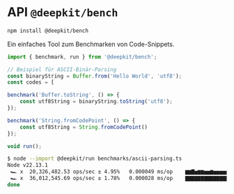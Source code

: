 # API `@deepkit/bench`

```sh
npm install @deepkit/bench
```

Ein einfaches Tool zum Benchmarken von Code-Snippets.

```typescript
import { benchmark, run } from '@deepkit/bench';

// Beispiel für ASCII-Binär-Parsing
const binaryString = Buffer.from('Hello World', 'utf8');
const codes = [

benchmark('Buffer.toString', () => {
    const utf8String = binaryString.toString('utf8');
});

benchmark('String.fromCodePoint', () => {
    const utf8String = String.fromCodePoint()
});

void run();
```

```sh
$ node --import @deepkit/run benchmarks/ascii-parsing.ts
Node v22.13.1
 🏎 x  20,326,482.53 ops/sec ± 4.95%   0.000049 ms/op 	▆▆▇▅▆▆▅▅▆▅▅▅▅▅▅▅▅▅▅▅▅▅ Buffer.toString 	19850001 samples
 🏎 x  36,012,545.69 ops/sec ± 1.78%   0.000028 ms/op 	▇▇▇▇▇▇▇▇▇▇▇▇▇▇▇▇▇▇▇▇▇▇ String.fromCodePoint 	35800001 samples
done
```

<api-docs package="@deepkit/bench"></api-docs>